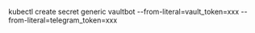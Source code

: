 kubectl create secret generic vaultbot --from-literal=vault_token=xxx --from-literal=telegram_token=xxx
